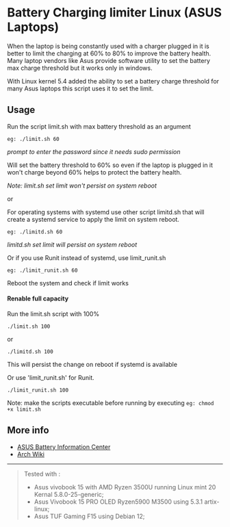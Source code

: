 # Battery Charging limiter Linux (ASUS Laptops)

When the laptop is being constantly used with a charger plugged in it is better to limit the charging at 60% to 80% to improve the battery health.
Many laptop vendors like Asus provide software utility to set the battery max charge threshold but it works only in windows.

With Linux kernel 5.4 added the ability to set a battery charge threshold for many Asus laptops this script uses it to set the limit.

## Usage
Run the script limit.sh with max battery threshold as an argument

`eg: ./limit.sh 60`

*prompt to enter the password since it needs sudo permission*

Will set the battery threshold to 60% so even if the laptop is plugged in it won't charge beyond 60% helps to protect the battery health.

*Note: limit.sh set limit won't persist on system reboot*

or 

For operating systems with systemd use other script limitd.sh that will create a systemd service to apply the limit on system reboot.

`eg: ./limitd.sh 60`

*limitd.sh set limit will persist on system reboot*

Or if you use Runit instead of systemd, use limit_runit.sh

`eg: ./limit_runit.sh 60`

Reboot the system and check if limit works

#### Renable full capacity 

Run the limit.sh script with 100%

`./limit.sh 100`

or

`./limitd.sh 100 `

This will persist the change on reboot if systemd is available

Or use 'limit_runit.sh' for Runit.

`./limit_runit.sh 100`

Note: make the scripts executable before running by executing 
`eg: chmod +x limit.sh`


## More info
* [ASUS Battery Information Center](https://www.asus.com/support/FAQ/1038475/)
* [Arch Wiki](https://wiki.archlinux.org/index.php/Laptop/ASUS#Battery_charge_threshold)


-----
>Tested with :
> - Asus vivobook 15 with AMD Ryzen 3500U running Linux mint 20 Kernal 5.8.0-25-generic;
> - Asus Vivobook 15 PRO OLED Ryzen5900 M3500 using 5.3.1 artix-linux;
> - Asus TUF Gaming F15 using Debian 12;
